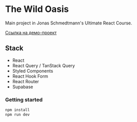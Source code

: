 # The Wild Oasis

Main project in Jonas Schmedtmann's Ultimate React Course.

[Ссылка на демо-проект](https://the-wild-oasis-antonov.vercel.app/)

## Stack

- React
- React Query / TanStack Query
- Styled Components
- React Hook Form
- React Router
- Supabase

### Getting started

```bash
npm install
npm run dev
```
